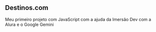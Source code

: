 ## Destinos.com
Meu primeiro projeto com JavaScript com a ajuda da Imersão Dev com a Alura e o Google Gemini
